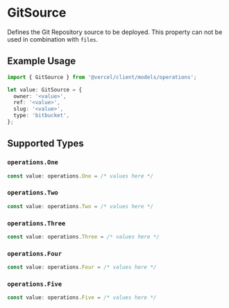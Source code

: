 # GitSource

Defines the Git Repository source to be deployed. This property can not be used in combination with `files`.

## Example Usage

```typescript
import { GitSource } from '@vercel/client/models/operations';

let value: GitSource = {
  owner: '<value>',
  ref: '<value>',
  slug: '<value>',
  type: 'bitbucket',
};
```

## Supported Types

### `operations.One`

```typescript
const value: operations.One = /* values here */
```

### `operations.Two`

```typescript
const value: operations.Two = /* values here */
```

### `operations.Three`

```typescript
const value: operations.Three = /* values here */
```

### `operations.Four`

```typescript
const value: operations.Four = /* values here */
```

### `operations.Five`

```typescript
const value: operations.Five = /* values here */
```
